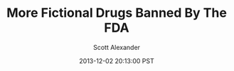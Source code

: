 ---
layout: podcast
title: "More Fictional Drugs Banned By The FDA"
author: Scott Alexander
description: https://slatestarcodex.com/2013/12/02/more-fictional-drugs-banned-by-the-fda/
date: 2013-12-02 20:13:00 PST
length: 868634
duration: 217
guid: more-fictional-drugs-banned-by-the-fda
---